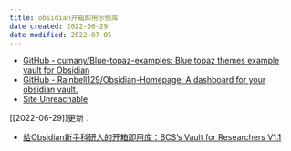 ```yaml
---
title: obsidian开箱即用示例库
date created: 2022-06-29
date modified: 2022-07-05
---
```

- [GitHub - cumany/Blue-topaz-examples: Blue topaz themes example vault for Obsidian](https://github.com/cumany/Blue-topaz-examples)
- [GitHub - Rainbell129/Obsidian-Homepage: A dashboard for your obsidian vault.](https://github.com/Rainbell129/Obsidian-Homepage)
- [Site Unreachable](https://publish.obsidian.md/chinesehelp/09+%E7%A2%8E%E8%AE%B0/Obsidian%26Logseq%E5%BC%80%E7%AE%B1%E5%8D%B3%E7%94%A8%E5%BA%93+by++%E5%8F%8A%E6%97%B6%E6%98%A5%E9%9B%A8)

[[2022-06-29]]更新：

- [给Obsidian新手科研人的开箱即用库：BCS’s Vault for Researchers V1.1](https://forum-zh.obsidian.md/t/topic/8114) 